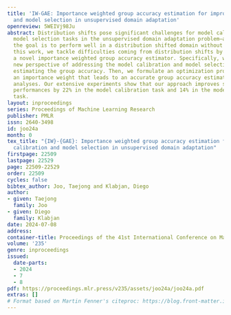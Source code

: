 ```yaml
---
title: 'IW-GAE: Importance weighted group accuracy estimation for improved calibration
  and model selection in unsupervised domain adaptation'
openreview: 5WEIVj98Ju
abstract: Distribution shifts pose significant challenges for model calibration and
  model selection tasks in the unsupervised domain adaptation problem—a scenario where
  the goal is to perform well in a distribution shifted domain without labels. In
  this work, we tackle difficulties coming from distribution shifts by developing
  a novel importance weighted group accuracy estimator. Specifically, we present a
  new perspective of addressing the model calibration and model selection tasks by
  estimating the group accuracy. Then, we formulate an optimization problem for finding
  an importance weight that leads to an accurate group accuracy estimation with theoretical
  analyses. Our extensive experiments show that our approach improves state-of-the-art
  performances by 22% in the model calibration task and 14% in the model selection
  task.
layout: inproceedings
series: Proceedings of Machine Learning Research
publisher: PMLR
issn: 2640-3498
id: joo24a
month: 0
tex_title: "{IW}-{GAE}: Importance weighted group accuracy estimation for improved
  calibration and model selection in unsupervised domain adaptation"
firstpage: 22509
lastpage: 22529
page: 22509-22529
order: 22509
cycles: false
bibtex_author: Joo, Taejong and Klabjan, Diego
author:
- given: Taejong
  family: Joo
- given: Diego
  family: Klabjan
date: 2024-07-08
address:
container-title: Proceedings of the 41st International Conference on Machine Learning
volume: '235'
genre: inproceedings
issued:
  date-parts:
  - 2024
  - 7
  - 8
pdf: https://proceedings.mlr.press/v235/assets/joo24a/joo24a.pdf
extras: []
# Format based on Martin Fenner's citeproc: https://blog.front-matter.io/posts/citeproc-yaml-for-bibliographies/
---
```

